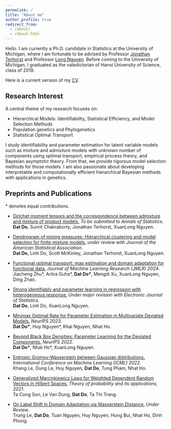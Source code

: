 ```yaml
---
permalink: /
title: "About me"
author_profile: true
redirect_from: 
  - /about/
  - /about.html
---
```


Hello. I am currently a Ph.D. candidate in Statistics at the University of Michigan, where I am
fortunate to be advised by Professor [Jonathan Terhorst](https://jthlab.github.io/) and Professor [Long Nguyen](https://dept.stat.lsa.umich.edu/~xuanlong/).
Before coming to the University of Michigan, I graduated as the valedictorian of Hanoi
University of Science, class of 2019.

Here is a current version of my [CV](https://dodat619.github.io/files/CVDat.pdf).

## Research Interest

A central theme of my research focuses on:

* Hierarchical Models: Identifiability, Statistical Efficiency, and Model Selection
Methods
* Population genetics and Phylogenetics
* Statistical Optimal Transport

I study identifiability and parameter estimation for latent variable models such as mixture and admixture models with unknown number of components using optimal transport, empirical process theory, and Bayesian asymptotic theory. From that, we provide rigorous model selection methods for those models. I am also passionate about developing interpretable and computationally efficient hierarchical Bayesian methods with applications in genetics. 	

## Preprints and Publications 
\* denotes equal contributions.

- [Dirichet moment tensors and the correspondence between admixture and mixture of product models.]() *To be submitted to Annals of Statistics*.  
  **Dat Do**, Sunrit Chakraborty, Jonathan Terhorst, XuanLong Nguyen.

- [Dendrogram of mixing measures: Hierarchical clustering and model selection for
finite mixture models.](https://arxiv.org/pdf/2403.01684) *under review with Journal of the American Statistical Association*.  
  **Dat Do**, Linh Do, Scott McKinley, Jonathan Terhorst, XuanLong Nguyen.

- [Functional optimal transport: map estimation and domain adaptation for functional
data.](https://www.jmlr.org/papers/volume25/22-0217/22-0217.pdf) *Journal of Machine Learning Research (JMLR) 2024*.  
  Jiacheng Zhu\*, Aritra Guha\*, **Dat Do\***, Mengdi Xu, XuanLong Nguyen, Ding Zhao.

- [Strong identifiably and parameter learning in regression with heterogeneous response.](https://arxiv.org/pdf/2212.04091) *Under major revision with Electronic Journal of Statistics*.  
  **Dat Do**, Linh Do, XuanLong Nguyen.

- [Minimax Optimal Rate for Parameter Estimation in Multivariate Deviated Models.](https://openreview.net/pdf?id=w3ghbKBJg4) *NeurIPS 2023*.  
  **Dat Do\***, Huy Nguyen\*, Khai Nguyen, Nhat Ho.

- [Beyond Black Box Densities: Parameter Learning for the Deviated Components.](https://arxiv.org/pdf/2202.02651) *NeurIPS 2022*.  
  **Dat Do\***, Nhat Ho\*, XuanLong Nguyen.

- [Entropic Gromov-Wasserstein between Gaussian distributions.](https://proceedings.mlr.press/v162/le22a/le22a.pdf1) *International Conference on Machine Learning (ICML) 2022*.  
  Khang Le, Dung Le, Huy Nguyen, **Dat Do**, Tung Pham, Nhat Ho. 

- [Generalized Marcinkiewicz Laws for Weighted Dependent Random Vectors in Hilbert Spaces.](https://epubs.siam.org/doi/10.1137/S0040585X97T991039) *Theory of probability and its applications, 2021*.  
  Ta Cong Son, Le Van Dung, **Dat Do**, Ta Thi Trang.

- [On Label Shift in Domain Adaptation via Wasserstein Distance.](https://arxiv.org/pdf/2110.15520) *Under Review*.  
  Trung Le, **Dat Do**, Tuan Nguyen, Huy Nguyen, Hung Bui, Nhat Ho, Dinh Phung. 





